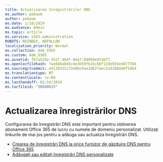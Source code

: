 ```yaml
---
title: Actualizarea înregistrărilor DNS
ms.author: pebaum
author: pebaum
ms.date: 1/18/2019
ms.audience: Admin
ms.topic: article
ms.service: o365-administration
ROBOTS: NOINDEX, NOFOLLOW
localization_priority: Normal
ms.collection: Adm_O365
ms.custom: Adm_O365
ms.assetid: fb7a525e-3527-4b4f-84a7-8d969e97abf7
ms.openlocfilehash: faa946a845c4e3b59fb33c6bf12de555e49777b6
ms.sourcegitcommit: e4128331c72e8bc9aa1d627aec2a41b8da0f5dbd
ms.translationtype: MT
ms.contentlocale: ro-RO
ms.lasthandoff: 02/14/2019
ms.locfileid: "30049815"
---
```

# <a name="update-dns-records"></a>Actualizarea înregistrărilor DNS
Configurarea de înregistrări DNS este important pentru obtinerea abonament Office 365 de lucru cu numele de domeniu personalizat. Utilizaţi linkurile de mai jos pentru a adăuga sau actualiza înregistrări DNS.
  
- [Crearea de înregistrări DNS la orice furnizor de găzduire DNS pentru Office 365](https://docs.microsoft.com/office365/admin/get-help-with-domains/create-dns-records-at-any-dns-hosting-provider)  
- [Adăugaţi sau editaţi înregistrări DNS personalizate](https://support.office.com/article/AF00A516-DD39-4EDA-AF3E-1EAF686C8DC9)